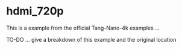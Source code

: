 # hdmi_720p

This is a example from the official Tang-Nano-4k examples ... 

TO-DO ... give a breakdown of this example and the original location
